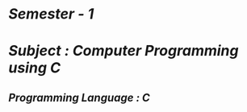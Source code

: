 <i><h1>Semester - 1</h1>
<h1>Subject : Computer Programming using C</h1>
<h2>Programming Language : C</h2></i>
